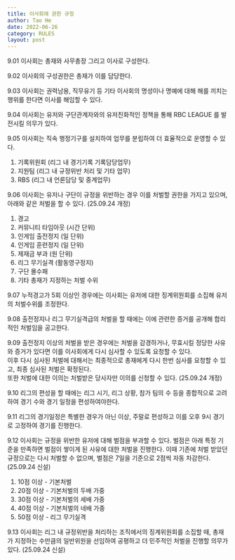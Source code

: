 ```yaml
---
title: 이사회에 관한 규정
author: Tao He
date: 2022-06-26
category: RULES
layout: post
---
```


9.01 이사회는 총재와 사무총장 그리고 이사로 구성한다.

9.02 이사회의 구성권한은 총재가 이를 담당한다.

9.03 이사회는 권력남용, 직무유기 등 기타 이사회의 명성이나 명예에 대해 해를 끼치는 행위를 한다면 이사를 해임할 수 있다.

9.04 이사회는 유저와 구단관계자와의 유저친화적인 정책을 통해 RBC LEAGUE 를 발전시킬 의무가 있다.

9.05 이사회는 직속 행정기구를 설치하여 업무를 분립하여 더 효율적으로 운영할 수 있다. <br>
1. 기록위원회 (리그 내 경기기록 기록담당업무)
2. 지원팀 (리그 내 규정위반 처리 및 기타 업무)
3. RBS (리그 내 언론담당 및 중계업무)

9.06 이사회는 유저나 구단이 규정을 위반하는 경우 이를 처벌할 권한을 가지고 있으며, 아래와 같은 처벌을 할 수 있다. (25.09.24 개정)
1. 경고
2. 커뮤니티 타임아웃 (시간 단위)
3. 인게임 출전정지 (일 단위)
4. 인게임 훈련정지 (일 단위)
5. 제재금 부과 (원 단위)
6. 리그 무기실격 (활동영구정지)
7. 구단 몰수패
8. 기타 총재가 지정하는 처벌 수위

9.07 누적경고가 5회 이상인 경우에는 이사회는 유저에 대한 징계위원회를 소집해 유저의 처벌수위를 조정한다.

9.08 출전정지나 리그 무기실격급의 처벌을 할 때에는 이에 관련한 증거를 공개해 합리적인 처벌임을 공고한다.

9.09 출전정지 이상의 처벌을 받은 경우에는 처벌을 감경하거나, 무효시킬 정당한 사유와 증거가 있다면 이를 이사회에게 다시 심사할 수 있도록 요청할 수 있다. <br>
이후 다시 심사된 처벌에 대해서는 최종적으로 총재에게 다시 한번 심사를 요청할 수 있고, 최종 심사된 처벌은 확정된다. <br>
또한 처벌에 대한 이의는 처벌받은 당사자만 이의를 신청할 수 있다. (25.09.24 개정)

9.10 리그의 편성을 할 때에는 리그 시기, 리그 상황, 참가 팀의 수 등을 종합적으로 고려하여 경기 수와 경기 일정을 편성하여야한다.

9.11 리그의 경기일정은 특별한 경우가 아닌 이상, 주말로 편성하고 이를 오후 9시 경기로 고정하여 경기를 진행한다.

9.12 이사회는 규정을 위반한 유저에 대해 벌점을 부과할 수 있다. 벌점은 아래 특정 기준을 만족하면 벌점이 쌓이게 된 사유에 대한 처벌을 진행한다. 
이때 기존에 처벌 받았던 규정으로는 다시 처벌할 수 없으며, 벌점은 7일을 기준으로 2점씩 자동 차감한다. (25.09.24 신설)
1. 10점 이상 - 기본처벌
2. 20점 이상 - 기본처벌의 두배 가중
3. 30점 이상 - 기본처벌의 세배 가중
4. 40점 이상 - 기본처벌의 네배 가중
5. 50점 이상 - 리그 무기실격

9.13 이사회는 리그 내 규정위반을 처리하는 조직에서의 징계위원회를 소집할 때, 총재가 지정하는 수만큼의 일반위원을 선임하여 공평하고 더 민주적인 처벌을 진행할 의무가 있다. (25.09.24 신설)
